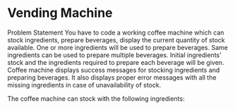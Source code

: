 # Vending Machine
Problem Statement
You have to code a working coffee machine which can stock ingredients, prepare beverages, display the current quantity of stock available. One or more ingredients will be used to prepare beverages. Same ingredients can be used to prepare multiple beverages. Initial ingredients’ stock and the ingredients required to prepare each beverage will be given. Coffee machine displays success messages for stocking ingredients and preparing beverages. It also displays proper error messages with all the missing ingredients in case of unavailability of stock.

The coffee machine can stock with the following ingredients:
